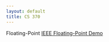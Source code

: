 ```yaml
---
layout: default
title: CS 370
---
```


Floating-Point
[IEEE Floating-Point Demo](https://jorchard.github.io/floating-point/IEEE_FP_standard.html)
